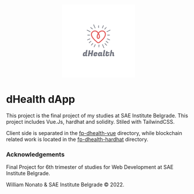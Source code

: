 <p align="center">
<img src="./fp-dhealth-vue/src/assets/logo_dhealth.png" alt="dHealth Logo">
</p>


# dHealth dApp

This project is the final project of my studies at SAE Institute Belgrade. This project includes Vue.Js, hardhat and solidity. Stiled with TailwindCSS.

Client side is separated in the [fp-dhealth-vue](https://github.com/SAEBelgradeWeb/0921_y2_cmn6301-02_major-project-bill-noto/tree/main/fp-dhealth-vue) directory, while blockchain related work is located in the [fp-dhealth-hardhat](https://github.com/SAEBelgradeWeb/0921_y2_cmn6301-02_major-project-bill-noto/tree/main/fp-dhealth-hardhat) directory.

### Acknowledgements

Final Project for 6th trimester of studies for Web Development at SAE Institute Belgrade.

William Nonato & SAE Institute Belgrade &copy; 2022.
